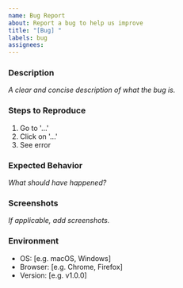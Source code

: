 ```yaml
---
name: Bug Report
about: Report a bug to help us improve
title: "[Bug] "
labels: bug
assignees: 
---
```


### Description
_A clear and concise description of what the bug is._

### Steps to Reproduce
1. Go to '...'
2. Click on '...'
3. See error

### Expected Behavior
_What should have happened?_

### Screenshots
_If applicable, add screenshots._

### Environment
- OS: [e.g. macOS, Windows]
- Browser: [e.g. Chrome, Firefox]
- Version: [e.g. v1.0.0]
